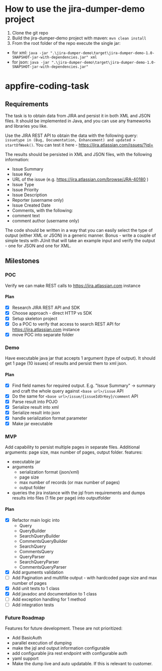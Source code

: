# How to use the jira-dumper-demo project
1. Clone the git repo
2. Build the jira-dumper-demo project with maven: `mvn clean install`
3. From the root folder of the repo execute the single jar:
  - for xml: `java -jar ".\jira-dumper-demo\target\jira-dumper-demo-1.0-SNAPSHOT-jar-with-dependencies.jar" xml`
  - for json: `java -jar ".\jira-dumper-demo\target\jira-dumper-demo-1.0-SNAPSHOT-jar-with-dependencies.jar"`

# appfire-coding-task
## Requirements
The task is to obtain data from JIRA and persist it in both XML and JSON files.
It should be implemented in Java, and you can use any frameworks and libraries you like.

Use the JIRA REST API to obtain the data with the following query:
`issuetype in (Bug, Documentation, Enhancement) and updated > startOfWeek()`.
You can test it here - https://jira.atlassian.com/issues/?jql=

The results should be persisted in XML and JSON files, with the following information:

- Issue Summary
- Issue Key
- URL of the issue (e.g. https://jira.atlassian.com/browse/JRA-40180 )
- Issue Type
- Issue Priority
- Issue Description
- Reporter (username only)
- Issue Created Date
- Comments, with the following:
- comment text
- comment author (username only)

The code should be written in a way that you can easily select the type of output (either XML or JSON) in a generic manner.
Bonus - write a couple of simple tests with JUnit that will take an example input and verify the output - one for JSON and one for XML.

## Milestones

### POC
Verify we can make REST calls to https://jira.atlassian.com instance
#### Plan
- [x] Research JIRA REST API and SDK
- [x] Choose approach - direct HTTP vs SDK
- [x] Setup skeleton project
- [x] Do a POC to verify that access to search REST API for https://jira.atlassian.com instance
- [x] move POC into separate folder

### Demo
Have executable java jar that accepts 1 argument (type of output). It should get 1 page (10 issues) of results and persist them to xml json.
#### Plan
- [x] Find field names for required output. E.g. "Issue Summary" -> summary and craft the whole query against `<base url>/issue` API
- [x] Do the same for `<base url>/issue/{issueIdOrKey}/comment` API
- [x] Parse result into POJO
- [x] Serialize result into xml
- [x] Serialize result into json
- [x] handle serialization format parameter
- [x] Make jar executable

### MVP
Add capability to persist multiple pages in separate files. Additional arguments: page size, max number of pages, output folder.
features:
- executable jar
- arguments
  - serialization format (json/xml)
  - page size
  - max number of records (or max number of pages)
  - output folder
- queries the jira instance with the jql from requirements and dumps results into files (1 file per page) into outputfolder 
#### Plan
- [x] Refactor main logic into
  - Query
  - QueryBuilder
  - SearchQueryBuilder
  - CommentsQueryBuilder
  - SearchQuery
  - CommentsQuery
  - QueryParser
  - SearchQueryParser
  - CommentsQueryParser
- [x] Add arguments validation
- [ ] Add Pagination and multifile output - with hardcoded page size and max number of pages
- [x] Add unit tests to 1 class
- [x] Add javadoc and documentation to 1 class
- [ ] Add exception handling for 1 method
- [ ] Add integration tests

### Future Roadmap
Features for future development. These are not prioritized:
- Add BasicAuth
- parallel execution of dumping
- make the jql and output information configurable
- add configurable jira rest endpoint with configurable auth 
- yaml support
- Make the dump live and auto updatable. If this is relevant to customer.
